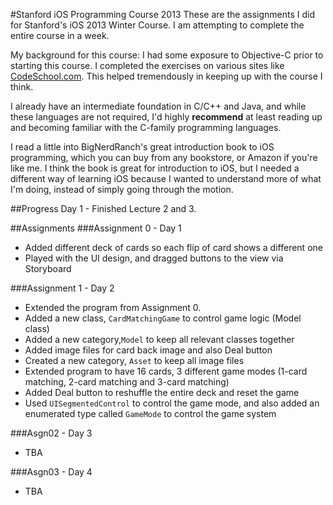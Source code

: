 #Stanford iOS Programming Course 2013
These are the assignments I did for Stanford's iOS 2013 Winter Course. I am attempting to complete the entire course in a week. 

My background for this course:
I had some exposure to Objective-C prior to starting this course. I completed the exercises on various sites like [CodeSchool.com](http://tryobjectivec.codeschool.com). This helped tremendously in keeping up with the course I think.

I already have an intermediate foundation in C/C++ and Java, and while these languages are not required, I'd highly **recommend** at least reading up and becoming familiar with the C-family programming languages.

I read a little into BigNerdRanch's great introduction book to iOS programming, which you can buy from any bookstore, or Amazon if you're like me. I think the book is great for introduction to iOS, but I needed a different way of learning iOS because I wanted to understand more of what I'm doing, instead of simply going through the motion.

##Progress
Day 1 - Finished Lecture 2 and 3.

##Assignments
###Assignment 0 - Day 1
* Added different deck of cards so each flip of card shows a different one
* Played with the UI design, and dragged buttons to the view via Storyboard

###Assignment 1 - Day 2
* Extended the program from Assignment 0. 
* Added a new class, `CardMatchingGame` to control game logic (Model class)
* Added a new category,`Model` to keep all relevant classes together
* Added image files for card back image and also Deal button
* Created a new category, `Asset` to keep all image files
* Extended program to have 16 cards, 3 different game modes (1-card matching, 2-card matching and 3-card matching)
* Added Deal button to reshuffle the entire deck and reset the game
* Used `UISegmentedControl` to control the game mode, and also added an enumerated type called `GameMode` to control the game system

###Asgn02 - Day 3
* TBA

###Asgn03 - Day 4
* TBA
